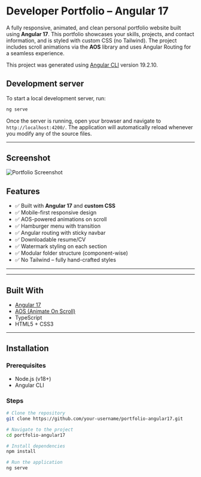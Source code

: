 # Developer Portfolio – Angular 17

A fully responsive, animated, and clean personal portfolio website built using **Angular 17**. This portfolio showcases your skills, projects, and contact information, and is styled with custom CSS (no Tailwind). The project includes scroll animations via the **AOS** library and uses Angular Routing for a seamless experience.

This project was generated using [Angular CLI](https://github.com/angular/angular-cli) version 19.2.10.

## Development server

To start a local development server, run:

```bash
ng serve
```

Once the server is running, open your browser and navigate to `http://localhost:4200/`. The application will automatically reload whenever you modify any of the source files.

---

## Screenshot

![Portfolio Screenshot](src/assets/portfolio-screenshot.png)

## Features

- ✅ Built with **Angular 17** and **custom CSS**
- ✅ Mobile-first responsive design
- ✅ AOS-powered animations on scroll
- ✅ Hamburger menu with transition
- ✅ Angular routing with sticky navbar
- ✅ Downloadable resume/CV
- ✅ Watermark styling on each section
- ✅ Modular folder structure (component-wise)
- ✅ No Tailwind – fully hand-crafted styles

---


---

## Built With

- [Angular 17](https://angular.io/)
- [AOS (Animate On Scroll)](https://michalsnik.github.io/aos/)
- TypeScript
- HTML5 + CSS3

---

## Installation

### Prerequisites

- Node.js (v18+)
- Angular CLI

### Steps

```bash
# Clone the repository
git clone https://github.com/your-username/portfolio-angular17.git

# Navigate to the project
cd portfolio-angular17

# Install dependencies
npm install

# Run the application
ng serve



